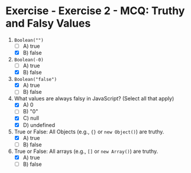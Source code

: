 # Exercise - Exercise 2 - MCQ: Truthy and Falsy Values

  1. `Boolean("")`
     - [ ] A\) true
     - [x] B\) false
  2. `Boolean(-0)`
     - [ ] A\) true
     - [x] B\) false
  3. `Boolean("false")`
     - [x] A\) true
     - [ ] B\) false
  4. What values are always falsy in JavaScript? (Select all that apply)
     - [x] A\) 0
     - [ ] B\) "0"
     - [x] C\) null
     - [x] D\) undefined
  5. True or False: All Objects (e.g., `{}` or `new Object()`) are truthy.
     - [x] A\) true
     - [ ] B\) false
  6. True or False: All arrays (e.g., `[]` or `new Array()`) are truthy.
     - [x] A\) true
     - [ ] B\) false
